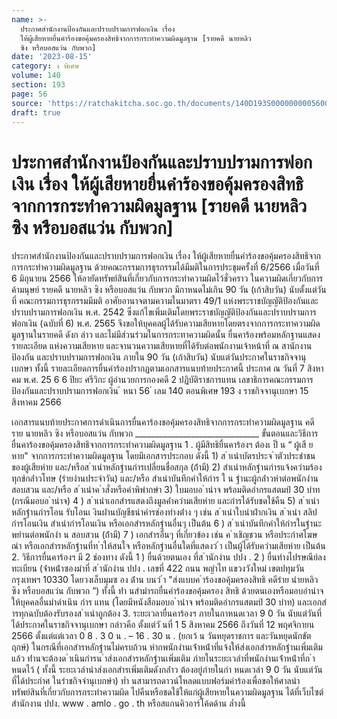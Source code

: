 ```yaml
---
name: >-
  ประกาศสำนักงานป้องกันและปราบปรามการฟอกเงิน เรื่อง
  ให้ผู้เสียหายยื่นคำร้องขอคุ้มครองสิทธิจากการกระทำความผิดมูลฐาน [รายคดี นายหลิว
  ซิง หรือบอสแว่น กับพวก]
date: '2023-08-15'
category: ง พิเศษ
volume: 140
section: 193
page: 56
source: 'https://ratchakitcha.soc.go.th/documents/140D193S0000000005600.pdf'
draft: true
---
```


# ประกาศสำนักงานป้องกันและปราบปรามการฟอกเงิน เรื่อง ให้ผู้เสียหายยื่นคำร้องขอคุ้มครองสิทธิจากการกระทำความผิดมูลฐาน [รายคดี นายหลิว ซิง หรือบอสแว่น กับพวก]

ประกาศสำนักงานป้องกันและปราบปรามการฟอกเงิน เรื่อง ให้ผู้เสียหายยื่นคำร้องขอคุ้มครองสิทธิจากการกระทำความผิดมูลฐาน ด้วยคณะกรรมการธุรกรรมได้มีมติในการประชุมครั้งที่ 6/2566 เมื่อวันที่ 6 มิถุนายน 2566 ให้อายัดทรัพย์สินที่เกี่ยวกับการกระทำความผิดไว้ชั่วคราว ในความผิดเกี่ยวกับการค้ามนุษย์ รายคดี นายหลิว ซิง หรือบอสแว่น กับพวก มีกาหนดไม่เกิน 90 วัน (เก้าสิบวัน) นับตั้งแต่วันที่ คณะกรรมการธุรกรรมมีมติ อาศัยอานาจตามความในมาตรา 49/1 แห่งพระราชบัญญัติป้องกันและปราบปรามการฟอกเงิน พ.ศ. 2542 ซึ่งแก้ไขเพิ่มเติมโดยพระราชบัญญัติป้องกันและปราบปรามการฟอกเงิน (ฉบับที่ 6) พ.ศ. 2565 จึงขอให้บุคคลผู้ได้รับความเสียหายโดยตรงจากการกระทาความผิดมูลฐานในรายคดี ดังก ล่าว และไม่มีส่วนร่วมในการกระทาความผิดนั้น ยื่นคาร้องพร้อมหลักฐานแสดงรายละเอียด แห่งความเสียหาย และจานวนความเสียหายที่ได้รับต่อพนักงานเจ้าหน้าที่ ณ สานักงานป้องกัน และปราบปรามการฟอกเงิน ภายใน 90 วัน (เก้าสิบวัน) นับแต่วันประกาศในราชกิจจานุเบกษา ทั้งนี้ รายละเอียดการยื่นคำร้องปรากฏตามเอกสารแนบท้ายประกาศนี้ ประกาศ ณ วันที่ 7 สิงหา คม พ.ศ. 25 6 6 ปิยะ ศรีวิกะ ผู้อำนวยการกองคดี 2 ปฏิบัติราชการแทน เลขาธิการคณะกรรมการป้องกันและปราบปรามการฟอกเงิน ้ หนา 56 ่ เลม 140 ตอนพิเศษ 193 ง ราชกิจจานุเบกษา 15 สิงหาคม 2566

เอกสารแนบท้ายประกาศการดำเนินการยื่นคาร้องขอคุ้มครองสิทธิจากการกระทำความผิดมูลฐาน คดี ราย นายหลิว ซิง หรือบอสแว่น กับพวก _______________________________ ขั้นตอนและวิธีการยื่นคาร้องขอคุ้มครองสิทธิจากการกระทำความผิดมูลฐาน 1 . ผู้มีสิทธิยื่นคาร้องฯ ต้องเ ป็ น “ ผู้เสี ย หาย" จากการกระทำความผิดมูลฐาน โดยมีเอกสารประกอบ ดังนี้ 1) ส ําเนําบัตรประจ ําตัวประชําชนของผู้เสียหําย และ/หรือส ําเนําหลักฐํานกํารเปลี่ยนชื่อสกุล (ถ้ํามี) 2) สําเนําหลักฐํานกํารแจ้งควํามร้องทุกข์กล่ําวโทษ (รํายงํานประจําวัน) และ/หรือ สําเนําบันทึกคําให้กําร ใ น ฐํานะผู้กล่ําวหําต่อพนักงํานสอบสวน และ/หรือ ส ําเนําค ําสั่งหรือคําพิพํากษํา 3) ใบมอบอ ํานําจ พร้อมติดอํากรแสตมป์ 30 บําท (กรณีมอบอ ํานําจ) 4 ) ส ําเนําเอกสํารแสดงถึงมูลค่ําควํามเสียหําย และกํารได้รับชดใช้คืน 5) ส ําเนําหลักฐํานกํารโอน รับโอนเ งินผ่ํานบัญชีธนําคํารช่องทํางต่ําง ๆ เช่น ส ําเนําใบนําฝํากเงิน ส ําเนํา สลิปกํารโอนเงิน สําเนํากํารโอนเงิน หรือเอกสํารหลักฐํานอื่นๆ เป็นต้น 6 ) ส ําเนําบันทึกคําให้กํารในฐํานะพยํานต่อพนักงํา น สอบสวน (ถ้ํามี) 7 ) เอกสํารอื่นๆ ที่เกี่ยวข้อง เช่น ค ําเชิญชวน หรือประกําศโฆษณํา หรือเอกสํารหลักฐํานที่ท ําให้สนใจ หรือหลักฐํานอื่นใดที่แสดงว่ ํา เป็นผู้ได้รับควํามเสียหําย เป็นต้น 2. วิธีการยื่นคาร้องฯ มี 2 ช่องทาง ดังนี้ 1 ) ยื่นด้วยตนเอง ที่ส ํานักงําน ปปง . 2 ) ยื่นทํางไปรษณีย์ลงทะเบียน (จ่ําหน้ําซองมําที่ ส ํานักงําน ปปง . เลขที่ 422 ถนน พญําไท แขวงวังใหม่ เขตปทุมวัน กรุงเทพฯ 10330 โดยวงเล็บมุมซ อง ด้ําน บนว่ ํา "ส่งแบบค ําร้องขอคุ้มครองสิทธิ คดีรําย นํายหลิว ซิง หรือบอสแว่น กับพวก ”) ทั้งนี้ ท่ํา นสํามํารถยื่นคําร้องขอคุ้มครอง สิทธิ ด้วยตนเองหรือมอบอํานําจ ให้บุคคลอื่นมําดําเนิน กําร แทน (โดยมีหนังสือมอบอ ํานําจ พร้อมติดอํากรแสตมป์ 30 บําท) และเอกสํารทุกฉบับต้องรับรองส ําเนําถูกต้อง 3. ระยะเวลายื่นคาร้องฯ ภายในกาหนดเวลา 9 0 วัน นับแต่วันที่ได้ประกาศในราชกิจจานุเบกษา กล่าวคือ ตั้งแต่วั นที่ 1 5 สิงหาคม 2566 ถึงวันที่ 12 พฤศจิกายน 2566 ตั้งแต่แต่เวลา 0 8 . 3 0 น . – 16 . 30 น . (ยกเว้ น วันหยุดราชการ และวันหยุดนักขัตฤกษ์) ในกรณีที่เอกสํารหลักฐํานไม่ครบถ้วน หํากพนักงํานเจ้ําหน้ําที่แจ้งให้ส่งเอกสํารหลักฐํานเพิ่มเติมแล้ว ท่ํานจะต้องด ําเนินกํารน ําส่งเอกสํารหลักฐํานเพิ่มเติม ภํายในระยะเวลําที่พนักงํานเจ้ําหน้ําที่ก ําหนดไว้ ( ทั้งนี้ ระยะเวลํานําส่งเอกสํารเพิ่มเติมดังกล่ําว ต้องอยู่ภํายในกํา หนดเวลํา 9 0 วัน นับแต่วันที่ได้ประกําศ ในรําชกิจจํานุเบกษํา) ท่ำ นสามารถดาวน์โหลดแบบฟอร์มคำร้องเพื่อขอให้ศาลนำทรัพย์สินที่เกี่ยวกับการกระทำความผิด ไปคืนหรือชดใช้ให้แก่ผู้เสียหายในความผิดมูลฐาน ได้ที่เว็บไซต์ สำนักงาน ปปง. www . amlo . go . th หรือสแกนคิวอาร์โค้ดด้าน ล่ำงนี้
